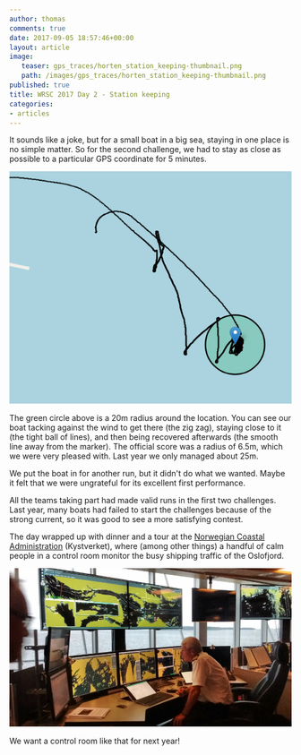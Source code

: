 ```yaml
---
author: thomas
comments: true
date: 2017-09-05 18:57:46+00:00
layout: article
image:
   teaser: gps_traces/horten_station_keeping-thumbnail.png
   path: /images/gps_traces/horten_station_keeping-thumbnail.png
published: true
title: WRSC 2017 Day 2 - Station keeping
categories:
- articles
---
```


It sounds like a joke, but for a small boat in a big sea, staying in one place
is no simple matter. So for the second challenge, we had to stay as close as
possible to a particular GPS coordinate for 5 minutes.

![station keeping GPS trace](/images/gps_traces/horten_station_keeping.png)

The green circle above is a 20m radius around the location. You can see our
boat tacking against the wind to get there (the zig zag), staying close to it
(the tight ball of lines), and then being recovered afterwards (the smooth line
away from the marker). The official score was a radius of 6.5m, which we were
very pleased with. Last year we only managed about 25m.

We put the boat in for another run, but it didn't do what we wanted. Maybe it
felt that we were ungrateful for its excellent first performance.

All the teams taking part had made valid runs in the first two challenges.
Last year, many boats had failed to start the challenges because of the strong
current, so it was good to see a more satisfying contest.

The day wrapped up with dinner and a tour at the [Norwegian Coastal
Administration](http://www.kystverket.no/en) (Kystverket),
where (among other things) a handful of calm people in a control room monitor
the busy shipping traffic of the Oslofjord.

![kystverket control room](/images/kystverket.jpg)

We want a control room like that for next year!

